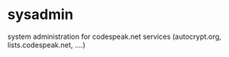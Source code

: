 # sysadmin
system administration for codespeak.net services (autocrypt.org, lists.codespeak.net, ....)
